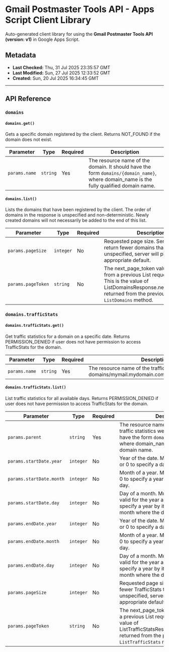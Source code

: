 # Gmail Postmaster Tools API - Apps Script Client Library

Auto-generated client library for using the **Gmail Postmaster Tools API (version: v1)** in Google Apps Script.

## Metadata

- **Last Checked:** Thu, 31 Jul 2025 23:35:57 GMT
- **Last Modified:** Sun, 27 Jul 2025 12:33:52 GMT
- **Created:** Sun, 20 Jul 2025 16:34:45 GMT



---

## API Reference

### `domains`

#### `domains.get()`

Gets a specific domain registered by the client. Returns NOT_FOUND if the domain does not exist.

| Parameter | Type | Required | Description |
|---|---|---|---|
| `params.name` | `string` | Yes | The resource name of the domain. It should have the form `domains/{domain_name}`, where domain_name is the fully qualified domain name. |

#### `domains.list()`

Lists the domains that have been registered by the client. The order of domains in the response is unspecified and non-deterministic. Newly created domains will not necessarily be added to the end of this list.

| Parameter | Type | Required | Description |
|---|---|---|---|
| `params.pageSize` | `integer` | No | Requested page size. Server may return fewer domains than requested. If unspecified, server will pick an appropriate default. |
| `params.pageToken` | `string` | No | The next_page_token value returned from a previous List request, if any. This is the value of ListDomainsResponse.next_page_token returned from the previous call to `ListDomains` method. |

### `domains.trafficStats`

#### `domains.trafficStats.get()`

Get traffic statistics for a domain on a specific date. Returns PERMISSION_DENIED if user does not have permission to access TrafficStats for the domain.

| Parameter | Type | Required | Description |
|---|---|---|---|
| `params.name` | `string` | Yes | The resource name of the traffic statistics to get. E.g., domains/mymail.mydomain.com/trafficStats/20160807. |

#### `domains.trafficStats.list()`

List traffic statistics for all available days. Returns PERMISSION_DENIED if user does not have permission to access TrafficStats for the domain.

| Parameter | Type | Required | Description |
|---|---|---|---|
| `params.parent` | `string` | Yes | The resource name of the domain whose traffic statistics we'd like to list. It should have the form `domains/{domain_name}`, where domain_name is the fully qualified domain name. |
| `params.startDate.year` | `integer` | No | Year of the date. Must be from 1 to 9999, or 0 to specify a date without a year. |
| `params.startDate.month` | `integer` | No | Month of a year. Must be from 1 to 12, or 0 to specify a year without a month and day. |
| `params.startDate.day` | `integer` | No | Day of a month. Must be from 1 to 31 and valid for the year and month, or 0 to specify a year by itself or a year and month where the day isn't significant. |
| `params.endDate.year` | `integer` | No | Year of the date. Must be from 1 to 9999, or 0 to specify a date without a year. |
| `params.endDate.month` | `integer` | No | Month of a year. Must be from 1 to 12, or 0 to specify a year without a month and day. |
| `params.endDate.day` | `integer` | No | Day of a month. Must be from 1 to 31 and valid for the year and month, or 0 to specify a year by itself or a year and month where the day isn't significant. |
| `params.pageSize` | `integer` | No | Requested page size. Server may return fewer TrafficStats than requested. If unspecified, server will pick an appropriate default. |
| `params.pageToken` | `string` | No | The next_page_token value returned from a previous List request, if any. This is the value of ListTrafficStatsResponse.next_page_token returned from the previous call to `ListTrafficStats` method. |
